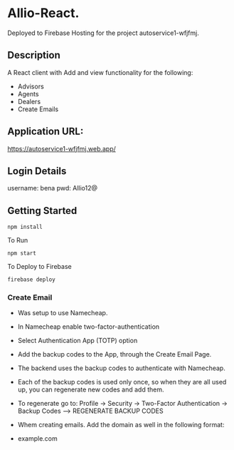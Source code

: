 # Allio-React. 
Deployed to Firebase Hosting for the project autoservice1-wfjfmj.
## Description
A React client with Add and view functionality for the following:
* Advisors
* Agents
* Dealers
* Create Emails

## Application URL: 

https://autoservice1-wfjfmj.web.app/

## Login Details
username: bena
pwd: Allio12@

## Getting Started
``` npm install ```

To Run

``` npm start ```

To Deploy to Firebase

``` firebase deploy ```


### Create Email
* Was setup to use Namecheap.
* In Namecheap enable two-factor-authentication
* Select Authentication App (TOTP) option
* Add the backup codes to the App, through the Create Email Page.
* The backend uses the backup codes to authenticate with Namecheap.
* Each of the backup codes is used only once, so when they are all used up, you can regenerate new codes and add them.
* To regenerate go to: Profile → Security →  Two-Factor Authentication -> Backup Codes --> REGENERATE BACKUP CODES

* Whem creating emails. Add the domain as well in the following format:
- example.com
